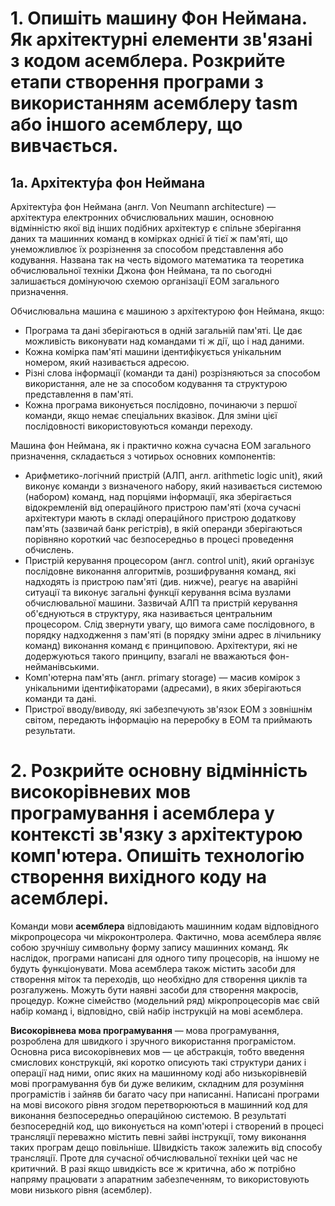 # 1.  Опишіть машину Фон Неймана. Як архітектурні елементи зв'язані з кодом асемблера. Розкрийте етапи створення програми з використанням асемблеру tasm або іншого асемблеру, що вивчається.
## 1a. Архітекту́ра фон Неймана
Архітекту́ра фон Неймана (англ. Von Neumann architecture) — архітектура електронних обчислювальних машин, основною відмінністю якої від інших подібних архітектур є спільне зберігання даних та машинних команд в комірках однієї й тієї ж пам'яті, що унеможливлює їх розрізнення за способом представлення або кодування. Названа так на честь відомого математика та теоретика обчислювальної техніки Джона фон Неймана, та по сьогодні залишається домінуючою схемою організації ЕОМ загального призначення.

  Обчислювальна машина є машиною з архітектурою фон Неймана, якщо:
* Програма та дані зберігаються в одній загальній пам'яті. Це дає можливість виконувати над командами ті ж дії, що і над даними.
* Кожна комірка пам'яті машини ідентифікується унікальним номером, який називається адресою.
* Різні слова інформації (команди та дані) розрізняються за способом використання, але не за способом кодування та структурою представлення в пам'яті.
* Кожна програма виконується послідовно, починаючи з першої команди, якщо немає спеціальних вказівок. Для зміни цієї послідовності використовуються команди переходу.

Машина фон Неймана, як і практично кожна сучасна ЕОМ загального призначення, складається з чотирьох основних компонентів:

* Арифметико-логічний пристрій (АЛП, англ. arithmetic logic unit), який виконує команди з визначеного набору, який називається системою (набором) команд, над порціями інформації, яка зберігається відокремленій від операційного пристрою пам'яті (хоча сучасні архітектури мають в складі операційного пристрою додаткову пам'ять (зазвичай банк регістрів), в якій операнди зберігаються порівняно короткий час безпосередньо в процесі проведення обчислень.
* Пристрій керування процесором (англ. control unit), який організує послідовне виконання алгоритмів, розшифрування команд, які надходять із пристрою пам'яті (див. нижче), реагує на аварійні ситуації та виконує загальні функції керування всіма вузлами обчислювальної машини. Зазвичай АЛП та пристрій керування об'єднуються в структуру, яка називається центральним процесором. Слід звернути увагу, що вимога саме послідовного, в порядку надходження з пам'яті (в порядку зміни адрес в лічильнику команд) виконання команд є принциповою. Архітектури, які не додержуються такого принципу, взагалі не вважаються фон-нейманівськими.
* Комп'ютерна пам'ять (англ. primary storage) — масив комірок з унікальними ідентифікаторами (адресами), в яких зберігаються команди та дані.
* Пристрої вводу/виводу, які забезпечують зв'язок ЕОМ з зовнішнім світом, передають інформацію на переробку в ЕОМ та приймають результати.
# 2. Розкрийте основну відмінність високорівневих мов програмування і асемблера у контексті зв'язку з архітектурою комп'ютера. Опишіть технологію створення вихідного коду на асемблері.
Команди мови **асемблера** відповідають машинним кодам відповідного мікропроцесора чи мікроконтролера. Фактично, мова асемблера являє собою зручнішу символьну форму запису машинних команд. Як наслідок, програми написані для одного типу процесорів, на іншому не будуть функціонувати. Мова асемблера також містить засоби для створення міток та переходів, що необхідно для створення циклів та розгалужень. Можуть бути наявні засоби для створення макросів, процедур. Кожне сімейство (модельний ряд) мікропроцесорів має свій набір команд і, відповідно, свій набір інструкцій на мові асемблера.

**Високорівнева мова програмування** — мова програмування, розроблена для швидкого і зручного використання програмістом. Основна риса високорівневих мов — це абстракція, тобто введення смислових конструкцій, які коротко описують такі структури даних і операції над ними, опис яких на машинному коді або низькорівневій мові програмування був би дуже великим, складним для розуміння програмістів і зайняв би багато часу при написанні. Написані програми на мові високого рівня згодом перетворюються в машинний код для виконання безпосередньо операційною системою. В результаті безпосередній код, що виконується на комп'ютері і створений в процесі трансляції переважно містить певні зайві інструкції, тому виконання таких програм дещо повільніше. Швидкість також залежить від способу трансляції. Проте для сучасної обчислювальної техніки цей час не критичний. В разі якщо швидкість все ж критична, або ж потрібно напряму працювати з апаратним забезпеченням, то використовують мови низького рівня (асемблер).
